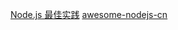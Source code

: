 [Node.js 最佳实践](https://github.com/goldbergyoni/nodebestpractices/blob/master/README.chinese.md)
[awesome-nodejs-cn](https://github.com/gamedilong/awesome-nodejs-cn)